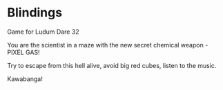 # Blindings

Game for Ludum Dare 32

You are the scientist in a maze with the new secret chemical weapon - PIXEL GAS!

Try to escape from this hell alive, avoid big red cubes, listen to the music.

Kawabanga!

